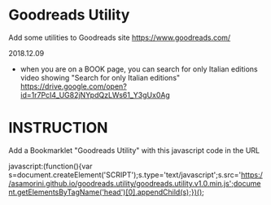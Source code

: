 # Goodreads Utility
Add some utilities to Goodreads site https://www.goodreads.com/

2018.12.09
   - when you are on a BOOK page, you can search for only Italian editions
   video showing "Search for only Italian editions" https://drive.google.com/open?id=1r7PcI4_UG82jNYpdQzLWs61_Y3gUx0Ag


# INSTRUCTION
Add a Bookmarklet "Goodreads Utility" with this javascript code in the URL

javascript:(function(){var s=document.createElement('SCRIPT');s.type='text/javascript';s.src='https://asamorini.github.io/goodreads.utility/goodreads.utility.v1.0.min.js';document.getElementsByTagName('head')[0].appendChild(s);})();
